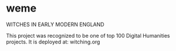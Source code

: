 weme
====

WITCHES IN EARLY MODERN ENGLAND

This project was recognized to be one of top 100 Digital Humanities projects. It is deployed at: witching.org
